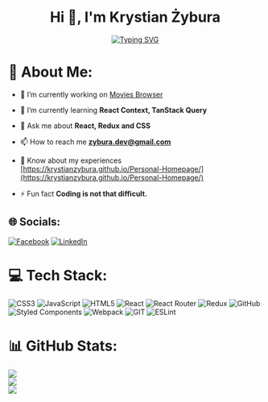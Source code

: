 <h1 align="center">Hi 👋, I'm Krystian Żybura</h1>
<p align="center">
<a href="https://git.io/typing-svg"><img src="https://readme-typing-svg.demolab.com?font=Fira+Code&size=25&pause=1000&color=942DFF&center=true&vCenter=true&width=520&height=100&lines=React+Frontend+Developer;Loves+learning+modern+technologies" alt="Typing SVG" /></a>
</a>
</p>

# 💫 About Me:
- 🔭 I’m currently working on [Movies Browser](https://github.com/WoytekMig/movies-browser)

- 🌱 I’m currently learning **React Context, TanStack Query**

- 💬 Ask me about **React, Redux and CSS**

- 📫 How to reach me **zybura.dev@gmail.com**

- 📄 Know about my experiences [https://krystianzybura.github.io/Personal-Homepage/](https://krystianzybura.github.io/Personal-Homepage/)

- ⚡ Fun fact **Coding is not that difficult.**

## 🌐 Socials:
[![Facebook](https://img.shields.io/badge/Facebook-%231877F2.svg?logo=Facebook&logoColor=white)](https://facebook.com/168299279807k) [![LinkedIn](https://img.shields.io/badge/LinkedIn-%230077B5.svg?logo=linkedin&logoColor=white)](https://linkedin.com/in/krystian-żybura-062929288) 

# 💻 Tech Stack:
![CSS3](https://img.shields.io/badge/css3-%231572B6.svg?style=plastic&logo=css3&logoColor=white) ![JavaScript](https://img.shields.io/badge/javascript-%23323330.svg?style=plastic&logo=javascript&logoColor=%23F7DF1E) ![HTML5](https://img.shields.io/badge/html5-%23E34F26.svg?style=plastic&logo=html5&logoColor=white) ![React](https://img.shields.io/badge/react-%2320232a.svg?style=plastic&logo=react&logoColor=%2361DAFB) ![React Router](https://img.shields.io/badge/React_Router-CA4245?style=plastic&logo=react-router&logoColor=white) ![Redux](https://img.shields.io/badge/redux-%23593d88.svg?style=plastic&logo=redux&logoColor=white) ![GitHub](https://img.shields.io/badge/GitHub-%23121011.svg?style=plastic&logo=github&logoColor=white) ![Styled Components](https://img.shields.io/badge/styled--components-DB7093?style=plastic&logo=styled-components&logoColor=white) ![Webpack](https://img.shields.io/badge/webpack-%238DD6F9.svg?style=plastic&logo=webpack&logoColor=black) ![GIT](https://img.shields.io/badge/Git-fc6d26?style=plastic&logo=git&logoColor=white) ![ESLint](https://img.shields.io/badge/ESLint-4B3263?style=plastic&logo=eslint&logoColor=white)
# 📊 GitHub Stats:
![](https://github-readme-stats.vercel.app/api?username=krystianzybura&theme=tokyonight&hide_border=true&include_all_commits=true&count_private=true)<br/>
![](https://github-readme-streak-stats.herokuapp.com/?user=krystianzybura&theme=tokyonight&hide_border=true)<br/>
![](https://github-readme-stats.vercel.app/api/top-langs/?username=krystianzybura&theme=tokyonight&hide_border=true&include_all_commits=true&count_private=true&layout=compact)


<!-- Proudly created with GPRM ( https://gprm.itsvg.in ) -->

